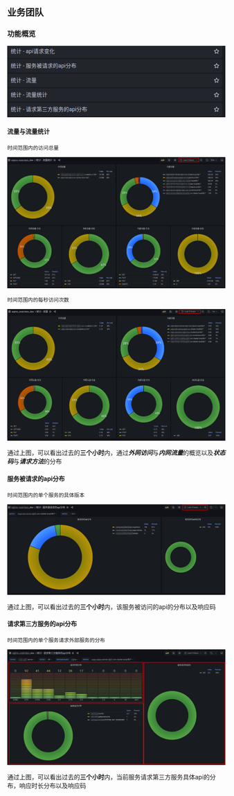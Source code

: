 ## 业务团队

### 功能概览
<p align="center">
   <img src="overview.png">
</p>

#### 流量与流量统计
    时间范围内的访问总量
<p align="center">
   <img src="flow_quantity.png">
</p>
    
    时间范围内的每秒访问次数
<p align="center">
   <img src="flow_rate.png">
</p>

通过上图，可以看出过去的**三个小时**内，通过***外网访问***与***内网流量***的概览以及***状态码***与***请求方法***的分布

#### 服务被请求的api分布
    时间范围内的单个服务的具体版本
<p align="center">
   <img src="requested_api.png">
</p>

通过上图，可以看出过去的**三个小时**内，该服务被访问的api的分布以及响应码

#### 请求第三方服务的api分布
    时间范围内的单个服务请求外部服务的分布
<p align="center">
   <img src="request_api.png">
</p>

通过上图，可以看出过去的**三个小时**内，当前服务请求第三方服务具体api的分布，响应时长分布以及响应码
